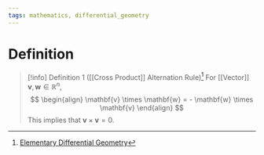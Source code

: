 ```yaml
---
tags: mathematics, differential_geometry
---
```


# Definition

> [!info] Definition 1 ([[Cross Product]] Alternation Rule)[^1]
> For [[Vector]] $\mathbf{v}, \mathbf{w} \in \mathbb{R}^n$,
> $$
> \begin{align}
> \mathbf{v} \times \mathbf{w} = - \mathbf{w} \times \mathbf{v}
> \end{align}
> $$
> This implies that $\mathbf{v} \times \mathbf{v} = 0$.

[^1]: [Elementary Differential Geometry](zotero://open-pdf/library/items/F6CCEWIU?page=63)